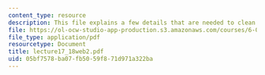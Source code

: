 ```yaml
---
content_type: resource
description: This file explains a few details that are needed to clean up of implementation.
file: https://ol-ocw-studio-app-production.s3.amazonaws.com/courses/6-001-structure-and-interpretation-of-computer-programs-spring-2005/05bf7578ba07fb5059f871d971a322ba_lecture17_18web2.pdf
file_type: application/pdf
resourcetype: Document
title: lecture17_18web2.pdf
uid: 05bf7578-ba07-fb50-59f8-71d971a322ba
---
```

